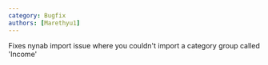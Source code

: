 ```yaml
---
category: Bugfix
authors: [Marethyu1]
---
```


Fixes nynab import issue where you couldn't import a category group called 'Income'
